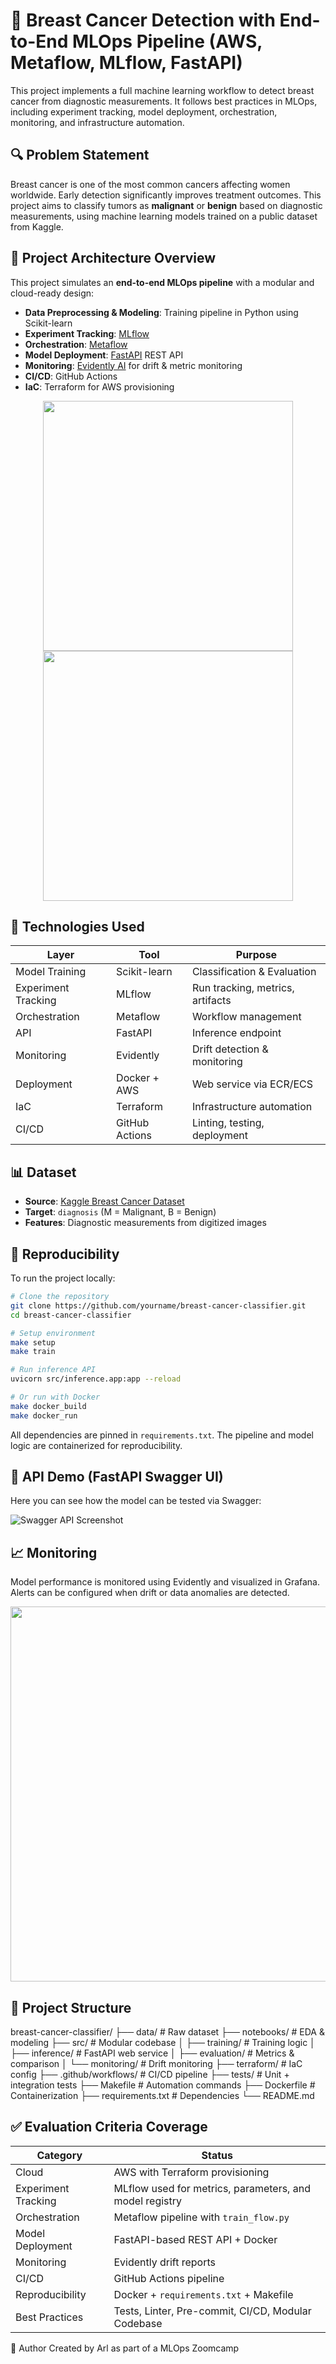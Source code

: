 # 🧠 Breast Cancer Detection with End-to-End MLOps Pipeline (AWS, Metaflow, MLflow, FastAPI)

This project implements a full machine learning workflow to detect breast cancer from diagnostic measurements. It follows best practices in MLOps, including experiment tracking, model deployment, orchestration, monitoring, and infrastructure automation.

## 🔍 Problem Statement

Breast cancer is one of the most common cancers affecting women worldwide. Early detection significantly improves treatment outcomes. This project aims to classify tumors as **malignant** or **benign** based on diagnostic measurements, using machine learning models trained on a public dataset from Kaggle.

## 🧱 Project Architecture Overview

This project simulates an **end-to-end MLOps pipeline** with a modular and cloud-ready design:

- **Data Preprocessing & Modeling**: Training pipeline in Python using Scikit-learn
- **Experiment Tracking**: [MLflow](https://mlflow.org/)
- **Orchestration**: [Metaflow](https://outerbounds.com/)
- **Model Deployment**: [FastAPI](https://fastapi.tiangolo.com/) REST API
- **Monitoring**: [Evidently AI](https://evidentlyai.com/) for drift & metric monitoring
- **CI/CD**: GitHub Actions
- **IaC**: Terraform for AWS provisioning

<p align="center">
  <img src="images/mlflow_metrics_summary.png" width="400" />
  <img src="images/evaluation_report.png" width="400" />
</p>

## 🚀 Technologies Used

| Layer               | Tool                  | Purpose                            |
|--------------------|-----------------------|------------------------------------|
| Model Training      | Scikit-learn          | Classification & Evaluation        |
| Experiment Tracking | MLflow                | Run tracking, metrics, artifacts   |
| Orchestration       | Metaflow              | Workflow management                |
| API                 | FastAPI               | Inference endpoint                 |
| Monitoring          | Evidently             | Drift detection & monitoring       |
| Deployment          | Docker + AWS          | Web service via ECR/ECS            |
| IaC                 | Terraform             | Infrastructure automation          |
| CI/CD               | GitHub Actions        | Linting, testing, deployment       |

## 📊 Dataset

- **Source**: [Kaggle Breast Cancer Dataset](https://www.kaggle.com/datasets/wasiqaliyasir/breast-cancer-dataset)
- **Target**: `diagnosis` (M = Malignant, B = Benign)
- **Features**: Diagnostic measurements from digitized images

## 🧪 Reproducibility

To run the project locally:

```bash
# Clone the repository
git clone https://github.com/yourname/breast-cancer-classifier.git
cd breast-cancer-classifier

# Setup environment
make setup
make train

# Run inference API
uvicorn src/inference.app:app --reload

# Or run with Docker
make docker_build
make docker_run
```

All dependencies are pinned in `requirements.txt`. The pipeline and model logic are containerized for reproducibility.

## 🧪 API Demo (FastAPI Swagger UI)

Here you can see how the model can be tested via Swagger:

![Swagger API Screenshot](images/swagger_example.png)


## 📈 Monitoring
Model performance is monitored using Evidently and visualized in Grafana. Alerts can be configured when drift or data anomalies are detected.

<img src="images/data_drift_report.png" width="600"/>

## 📁 Project Structure

breast-cancer-classifier/
├── data/                     # Raw dataset
├── notebooks/                # EDA & modeling
├── src/                      # Modular codebase
│   ├── training/             # Training logic
│   ├── inference/            # FastAPI web service
│   ├── evaluation/           # Metrics & comparison
│   └── monitoring/           # Drift monitoring
├── terraform/                # IaC config
├── .github/workflows/        # CI/CD pipeline
├── tests/                    # Unit + integration tests
├── Makefile                  # Automation commands
├── Dockerfile                # Containerization
├── requirements.txt          # Dependencies
└── README.md

## ✅ Evaluation Criteria Coverage

| Category            | Status                                                  |
| ------------------- | ------------------------------------------------------- |
| Cloud               | AWS with Terraform provisioning                         |
| Experiment Tracking | MLflow used for metrics, parameters, and model registry |
| Orchestration       | Metaflow pipeline with `train_flow.py`                  |
| Model Deployment    | FastAPI-based REST API + Docker                         |
| Monitoring          | Evidently drift reports                                 |
| CI/CD               | GitHub Actions pipeline                                 |
| Reproducibility     | Docker + `requirements.txt` + Makefile                  |
| Best Practices      | Tests, Linter, Pre-commit, CI/CD, Modular Codebase      |

👤 Author
Created by Arl as part of a MLOps Zoomcamp